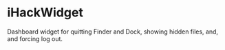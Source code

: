 iHackWidget
===========

Dashboard widget for quitting Finder and Dock, showing hidden files, and, and forcing log out.